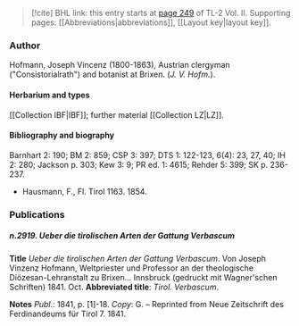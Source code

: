 > [!cite] BHL link: this entry starts at [page 249](https://www.biodiversitylibrary.org/item/103253#page/275/mode/1up) of TL-2 Vol. II.
> Supporting pages: [[Abbreviations|abbreviations]], [[Layout key|layout key]].

### Author

Hofmann, Joseph Vincenz (1800-1863), Austrian clergyman ("Consistorialrath") and botanist at Brixen. (*J. V. Hofm.*).

#### Herbarium and types

[[Collection IBF|IBF]]; further material [[Collection LZ|LZ]].

#### Bibliography and biography

Barnhart 2: 190; BM 2: 859; CSP 3: 397; DTS 1: 122-123, 6(4): 23, 27, 40; IH 2: 280; Jackson p. 303; Kew 3: 9; PR ed. 1: 4615; Rehder 5: 399; SK p. 236-237.
- Hausmann, F., Fl. Tirol 1163. 1854.

### Publications

##### n.2919. Ueber die tirolischen Arten der Gattung Verbascum

**Title**
*Ueber die tirolischen Arten der Gattung Verbascum*. Von Joseph Vinzenz Hofmann, Weltpriester und Professor an der theologische Diözesan-Lehranstalt zu Brixen... Innsbruck (gedruckt mit Wagner'schen Schriften) 1841. Oct.
**Abbreviated title**: *Tirol. Verbascum*.

**Notes**
*Publ*.: 1841, p. \[1\]-18. *Copy*: G. – Reprinted from Neue Zeitschrift des Ferdinandeums für Tirol 7. 1841.

